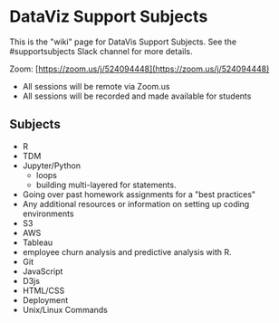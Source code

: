 # DataViz Support Subjects

This is the "wiki" page for DataVis Support Subjects. See the #supportsubjects Slack channel for more details.

Zoom: [https://zoom.us/j/524094448](https://zoom.us/j/524094448)

* All sessions will be remote via Zoom.us
* All sessions will be recorded and made available for students

## Subjects

* R
* TDM
* Jupyter/Python 
	* loops 
	* building multi-layered for statements. 
*  Going over past homework assignments for a "best practices"
* Any additional resources or information on setting up coding environments
* S3
* AWS
* Tableau
* employee churn analysis and predictive analysis with R.
* Git
* JavaScript
* D3js
* HTML/CSS
* Deployment
* Unix/Linux Commands
<!--stackedit_data:
eyJoaXN0b3J5IjpbLTExMjUxMTY4MjAsLTE3ODc0MzYwMTMsMT
k4ODEzNjM4MSwtMjQ1MTc5OTk1LDE1NzM0MjE5NzddfQ==
-->